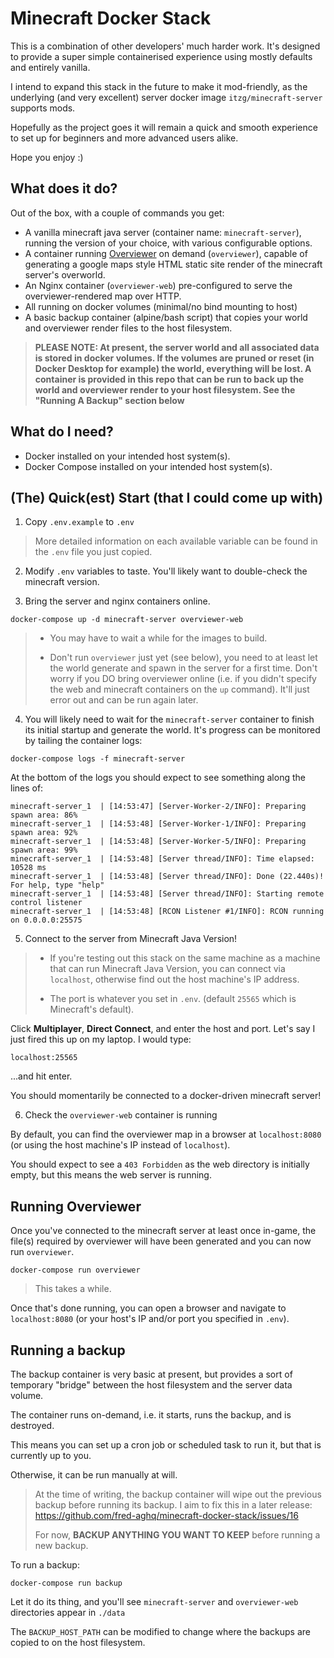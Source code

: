 # Minecraft Docker Stack

This is a combination of other developers' much harder work.
It's designed to provide a super simple containerised experience using mostly defaults and entirely vanilla.

I intend to expand this stack in the future to make it mod-friendly, as the underlying (and very excellent) server docker
image `itzg/minecraft-server` supports mods.

Hopefully as the project goes it will remain a quick and smooth experience to set up for beginners and more advanced users alike. 

Hope you enjoy :)


## What does it do?
Out of the box, with a couple of commands you get:
- A vanilla minecraft java server (container name: `minecraft-server`), running the version of your choice, with various configurable options.
- A container running [Overviewer](https://overviewer.org/) on demand (`overviewer`), capable of generating a google maps style HTML static site render of the 
minecraft server's overworld.
- An Nginx container (`overviewer-web`) pre-configured to serve the overviewer-rendered map over HTTP.
- All running on docker volumes (minimal/no bind mounting to host)
- A basic backup container (alpine/bash script) that copies your world and overviewer render files to the host filesystem.

> **PLEASE NOTE: At present, the server world and all associated data is stored in docker volumes. If the volumes are 
pruned or reset (in Docker Desktop for example) the world, everything will be lost. A container is provided in this repo that can be run to back up the world and overviewer render to your host filesystem. See the "Running A Backup" section below**

## What do I need?
- Docker installed on your intended host system(s).
- Docker Compose installed on your intended host system(s).
 
## (The) Quick(est) Start (that I could come up with)
1. Copy `.env.example` to `.env`
> More detailed information on each available variable can be found in the `.env` file you just copied.
2. Modify `.env` variables to taste. You'll likely want to double-check the minecraft version.

3. Bring the server and nginx containers online.
```
docker-compose up -d minecraft-server overviewer-web
```
> - You may have to wait a while for the images to build.
>
> - Don't run `overviewer` just yet (see below), you need to at least let the world generate and spawn in the server for 
a first time. Don't worry if you DO bring overviewer online (i.e. if you didn't specify the web and minecraft containers 
on the `up` command). It'll just error out and can be run again later.

4. You will likely need to wait for the `minecraft-server` container to finish its initial startup and generate the world.
It's progress can be monitored by tailing the container logs: 

```
docker-compose logs -f minecraft-server
```
At the bottom of the logs you should expect to see something along the lines of:

```
minecraft-server_1  | [14:53:47] [Server-Worker-2/INFO]: Preparing spawn area: 86%
minecraft-server_1  | [14:53:48] [Server-Worker-1/INFO]: Preparing spawn area: 92%
minecraft-server_1  | [14:53:48] [Server-Worker-5/INFO]: Preparing spawn area: 99%
minecraft-server_1  | [14:53:48] [Server thread/INFO]: Time elapsed: 10528 ms
minecraft-server_1  | [14:53:48] [Server thread/INFO]: Done (22.440s)! For help, type "help"
minecraft-server_1  | [14:53:48] [Server thread/INFO]: Starting remote control listener
minecraft-server_1  | [14:53:48] [RCON Listener #1/INFO]: RCON running on 0.0.0.0:25575
```

5. Connect to the server from Minecraft Java Version! 
> - If you're testing out this stack on the same machine as a machine that can run 
Minecraft Java Version, you can connect via `localhost`, otherwise find out the host machine's IP address. 
>
> - The port is whatever you set in `.env`. (default `25565` which is Minecraft's default).

Click **Multiplayer**, **Direct Connect**, and enter the host and port. Let's say I just fired this up on my laptop. 
I would type:

```
localhost:25565
```
...and hit enter.

You should momentarily be connected to a docker-driven minecraft server!

6. Check the `overviewer-web` container is running

By default, you can find the overviewer map in a browser at `localhost:8080` (or using the host machine's IP instead of `localhost`).

You should expect to see a `403 Forbidden` as the web directory is initially empty, but this means the web server is 
running. 

## Running Overviewer
Once you've connected to the minecraft server at least once in-game, the file(s) required by overviewer will have been 
generated and you can now run `overviewer`.

```
docker-compose run overviewer
```

> This takes a while.

Once that's done running, you can open a browser and navigate to `localhost:8080` (or your host's IP and/or port you 
specified in `.env`).

## Running a backup
The backup container is very basic at present, but provides a sort of temporary "bridge" between the host filesystem and 
the server data volume.

The container runs on-demand, i.e. it starts, runs the backup, and is destroyed.

This means you can set up a cron job or scheduled task to run it, but that is currently up to you.

Otherwise, it can be run manually at will.

> At the time of writing, the backup container will wipe out the previous backup before running its backup. 
> I aim to fix this in a later release: https://github.com/fred-aghq/minecraft-docker-stack/issues/16
>
> For now, **BACKUP ANYTHING YOU WANT TO KEEP** before running a new backup. 

To run a backup:
```
docker-compose run backup
```

Let it do its thing, and you'll see `minecraft-server` and `overviewer-web` directories appear in `./data`

The `BACKUP_HOST_PATH` can be modified to change where the backups are copied to on the host filesystem.
